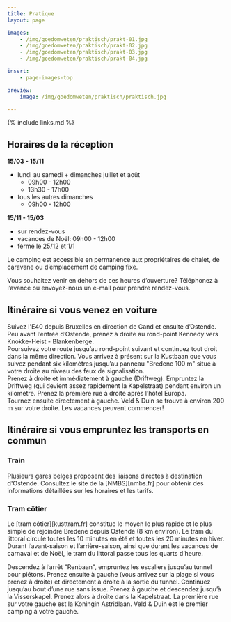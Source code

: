 ```yaml
---
title: Pratique
layout: page

images:
    - /img/goedomweten/praktisch/prakt-01.jpg
    - /img/goedomweten/praktisch/prakt-02.jpg
    - /img/goedomweten/praktisch/prakt-03.jpg
    - /img/goedomweten/praktisch/prakt-04.jpg

insert:
    - page-images-top

preview:
    image: /img/goedomweten/praktisch/praktisch.jpg

---
```


{% include links.md %}

## Horaires de la réception

<B>15/03 - 15/11</B>
- lundi au samedi + dimanches juillet et août
    - 09h00 - 12h00
    - 13h30 - 17h00
- tous les autres dimanches
    - 09h00 - 12h00

<B>15/11 - 15/03</B>
- sur rendez-vous
- vacances de Noël: 09h00 - 12h00
- fermé le 25/12 et 1/1



Le camping est accessible en permanence aux propriétaires de chalet,
de caravane ou d’emplacement de camping fixe.

Vous souhaitez venir en dehors de ces heures d’ouverture? Téléphonez à l’avance ou envoyez-nous un e-mail pour prendre rendez-vous.


## Itinéraire si vous venez en voiture

Suivez l'E40 depuis Bruxelles en direction de Gand et ensuite d’Ostende. Peu avant l’entrée d’Ostende, prenez à droite au rond-point Kennedy vers Knokke-Heist - Blankenberge.<br>
Poursuivez votre route jusqu’au rond-point suivant et continuez tout droit dans la même direction. Vous arrivez à présent sur la Kustbaan que vous suivez pendant six kilomètres jusqu’au panneau "Bredene 100 m" situé à votre droite au niveau des feux de signalisation.<br>
Prenez à droite et immédiatement à gauche (Driftweg). Empruntez la Driftweg (qui devient assez rapidement la Kapelstraat) pendant environ un kilomètre. Prenez la première rue à droite après l’hôtel Europa.<br>
Tournez ensuite directement à gauche. Veld & Duin se trouve à environ 200 m sur votre droite. Les vacances peuvent commencer!

## Itinéraire si vous empruntez les transports en commun


### Train

Plusieurs gares belges proposent des liaisons directes à destination d'Ostende. Consultez le site de la [NMBS][nmbs.fr] pour obtenir des informations détaillées sur les horaires et les tarifs.

### Tram côtier

Le [tram côtier][kusttram.fr] constitue le moyen le plus rapide et le plus simple de rejoindre Bredene depuis Ostende (8 km environ). Le tram du littoral circule toutes les 10 minutes en été et toutes les 20 minutes en hiver. Durant l’avant-saison et l’arrière-saison, ainsi que durant les vacances de carnaval et de Noël, le tram du littoral passe tous les quarts d’heure.<br>

Descendez à l’arrêt "Renbaan", empruntez les escaliers jusqu’au tunnel pour piétons. Prenez ensuite à gauche (vous arrivez sur la plage si vous prenez à droite) et directement à droite à la sortie du tunnel. Continuez jusqu’au bout d’une rue sans issue. Prenez à gauche et descendez jusqu’à la Visserskapel. Prenez alors à droite dans la Kapelstraat. La première rue sur votre gauche est la Koningin Astridlaan. Veld & Duin est le premier camping à votre gauche.
